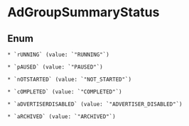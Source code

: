 
# AdGroupSummaryStatus

## Enum


    * `rUNNING` (value: `"RUNNING"`)

    * `pAUSED` (value: `"PAUSED"`)

    * `nOTSTARTED` (value: `"NOT_STARTED"`)

    * `cOMPLETED` (value: `"COMPLETED"`)

    * `aDVERTISERDISABLED` (value: `"ADVERTISER_DISABLED"`)

    * `aRCHIVED` (value: `"ARCHIVED"`)



